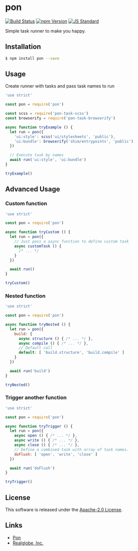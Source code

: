 pon
==========

<!---
This file is generated by ape-tmpl. Do not update manually.
--->

<!-- Badge Start -->
<a name="badges"></a>

[![Build Status][bd_travis_com_shield_url]][bd_travis_com_url]
[![npm Version][bd_npm_shield_url]][bd_npm_url]
[![JS Standard][bd_standard_shield_url]][bd_standard_url]

[bd_repo_url]: https://github.com/realglobe-Inc/pon
[bd_travis_url]: http://travis-ci.org/realglobe-Inc/pon
[bd_travis_shield_url]: http://img.shields.io/travis/realglobe-Inc/pon.svg?style=flat
[bd_travis_com_url]: http://travis-ci.com/realglobe-Inc/pon
[bd_travis_com_shield_url]: https://api.travis-ci.com/realglobe-Inc/pon.svg?token=aeFzCpBZebyaRijpCFmm
[bd_license_url]: https://github.com/realglobe-Inc/pon/blob/master/LICENSE
[bd_codeclimate_url]: http://codeclimate.com/github/realglobe-Inc/pon
[bd_codeclimate_shield_url]: http://img.shields.io/codeclimate/github/realglobe-Inc/pon.svg?style=flat
[bd_codeclimate_coverage_shield_url]: http://img.shields.io/codeclimate/coverage/github/realglobe-Inc/pon.svg?style=flat
[bd_gemnasium_url]: https://gemnasium.com/realglobe-Inc/pon
[bd_gemnasium_shield_url]: https://gemnasium.com/realglobe-Inc/pon.svg
[bd_npm_url]: http://www.npmjs.org/package/pon
[bd_npm_shield_url]: http://img.shields.io/npm/v/pon.svg?style=flat
[bd_standard_url]: http://standardjs.com/
[bd_standard_shield_url]: https://img.shields.io/badge/code%20style-standard-brightgreen.svg

<!-- Badge End -->


<!-- Description Start -->
<a name="description"></a>

Simple task runner to make you happy.

<!-- Description End -->


<!-- Overview Start -->
<a name="overview"></a>



<!-- Overview End -->


<!-- Sections Start -->
<a name="sections"></a>

<!-- Section from "doc/guides/01.Installation.md.hbs" Start -->

<a name="section-doc-guides-01-installation-md"></a>

Installation
-----

```bash
$ npm install pon --save
```


<!-- Section from "doc/guides/01.Installation.md.hbs" End -->

<!-- Section from "doc/guides/02.Usage.md.hbs" Start -->

<a name="section-doc-guides-02-usage-md"></a>

Usage
---------

Create runner with tasks and pass task names to run

```javascript
'use strict'

const pon = require('pon')

const scss = require('pon-task-scss')
const browserify = require('pon-task-browserify')

async function tryExample () {
  let run = pon({
    'ui:style': scss('ui/stylesheets', 'public'),
    'ui:bundle': browserify('shim/entrypoints', 'public')
  })

  // Execute task by names
  await run('ui:style', 'ui:bundle')
}

tryExample()

```


<!-- Section from "doc/guides/02.Usage.md.hbs" End -->

<!-- Section from "doc/guides/03.Advanced Usage.md.hbs" Start -->

<a name="section-doc-guides-03-advanced-usage-md"></a>

Advanced Usage
---------

### Custom function

```javascript
'use strict'

const pon = require('pon')

async function tryCustom () {
  let run = pon({
    // Just pass a async function to define custom task
    async customTask () {
      /* ... */
    }
  })

  await run()
}

tryCustom()

```

### Nested function

```javascript
'use strict'

const pon = require('pon')

async function tryNested () {
  let run = pon({
    build: {
      async structure () { /* ... */ },
      async compile () { /* ... */ },
      // Default call
      default: [ 'build.structure', 'build.compile' ]
    }
  })

  await run('build')
}

tryNested()

```

### Trigger another function
```javascript
'use strict'

const pon = require('pon')

async function tryTrigger () {
  let run = pon({
    async open () { /* ... */ },
    async write () { /* ... */ },
    async close () { /* ... */ },
    // Define a combined task with array of task names.
    doFlush: [ 'open', 'write', 'close' ]
  })

  await run('doFlush')
}

tryTrigger()

```

<!-- Section from "doc/guides/03.Advanced Usage.md.hbs" End -->


<!-- Sections Start -->


<!-- LICENSE Start -->
<a name="license"></a>

License
-------
This software is released under the [Apache-2.0 License](https://github.com/realglobe-Inc/pon/blob/master/LICENSE).

<!-- LICENSE End -->


<!-- Links Start -->
<a name="links"></a>

Links
------

+ [Pon][pon_url]
+ [Realglobe, Inc.][realglobe,_inc__url]

[pon_url]: https://github.com/realglobe-Inc/pon
[realglobe,_inc__url]: http://realglobe.jp

<!-- Links End -->
